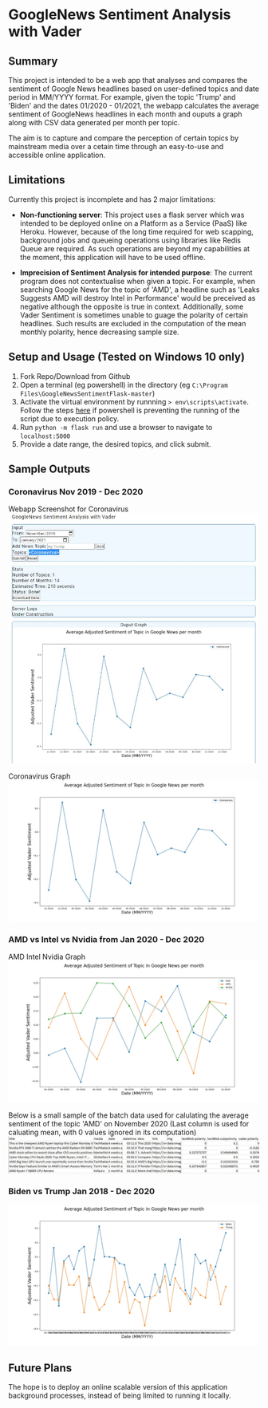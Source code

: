 # GoogleNews Sentiment Analysis with Vader

## Summary

This project is intended to be a web app that analyses and compares the sentiment of Google News headlines based on user-defined topics and date period in MM/YYYY format. For example, given the topic 'Trump' and 'Biden' and the dates 01/2020 - 01/2021, the webapp calculates the average sentiment of GoogleNews headlines in each month and ouputs a graph along with CSV data generated per month per topic.

The aim is to capture and compare the perception of certain topics by mainstream media over a cetain time through an easy-to-use and accessible online application.

## Limitations

Currently this project is incomplete and has 2 major limitations:

- **Non-functioning server**: This project uses a flask server which was intended to be deployed online on a Platform as a Service (PaaS) like Heroku. However, because of the long time required for web scapping, background jobs and queueing operations using libraries like Redis Queue are required. As such operations are beyond my capabilities at the moment, this application will have to be used offline.

- **Imprecision of Sentiment Analysis for intended purpose**: The current program does not contextualise when given a topic. For example, when searching Google News for the topic of 'AMD', a headline such as 'Leaks Suggests AMD will destroy Intel in Performance' would be preceived as negative although the opposite is true in context. Additionally, some Vader Sentiment is sometimes unable to guage the polarity of certain headlines. Such results are excluded in the computation of the mean monthly polarity, hence decreasing sample size.

## Setup and Usage (Tested on Windows 10 only)

1. Fork Repo/Download from Github  
2. Open a terminal (eg powershell) in the directory (eg `C:\Program Files\GoogleNewsSentimentFlask-master`)
3. Activate the virtual environment by runnning `> env\scripts\activate`. Follow the steps [here](https://stackoverflow.com/questions/18713086/virtualenv-wont-activate-on-windows/18713789) if powershell is preventing the running of the script due to execution policy.
4. Run `python -m flask run` and use a browser to navigate to `localhost:5000`
5. Provide a date range, the desired topics, and click submit.

## Sample Outputs

### Coronavirus Nov 2019 - Dec 2020

Webapp Screenshot for Coronavirus
![Webapp Screenshot for Coronavirus](WebappScreenshot.JPG)

Coronavirus Graph
![Coronavirus Graph](outputs\11_2019-1_2021_Coronavirus\outputGraph.jpg)

### AMD vs Intel vs Nvidia from Jan 2020 - Dec 2020

AMD Intel Nvidia Graph
![AMD Intel Nvidia Graph](outputs\1_2020-1_2021_Intel+AMD+Nvidia\outputGraph.jpg)

Below is a small sample of the batch data used for calulating the average sentiment of the topic 'AMD' on November 2020 (Last column is used for caluating mean, with 0 values ignored in its computation)
![AMD Batch Data](SampleAMDBatchData.JPG)

### Biden vs Trump Jan 2018 - Dec 2020

![Biden Trump Graph](outputs\1_2018-1_2021_Biden+Trump\outputGraph.jpg)

## Future Plans

The hope is to deploy an online scalable version of this application background processes, instead of being limited to running it locally.
